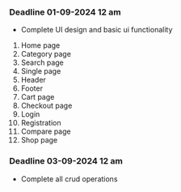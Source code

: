 ### Deadline 01-09-2024 12 am

* Complete UI design and basic ui functionality
1. Home page
2. Category page
3. Search page
4. Single page
5. Header
6. Footer
7. Cart page
8. Checkout page
9. Login
10. Registration
11. Compare page
12. Shop page



### Deadline 03-09-2024 12 am
* Complete all crud operations



